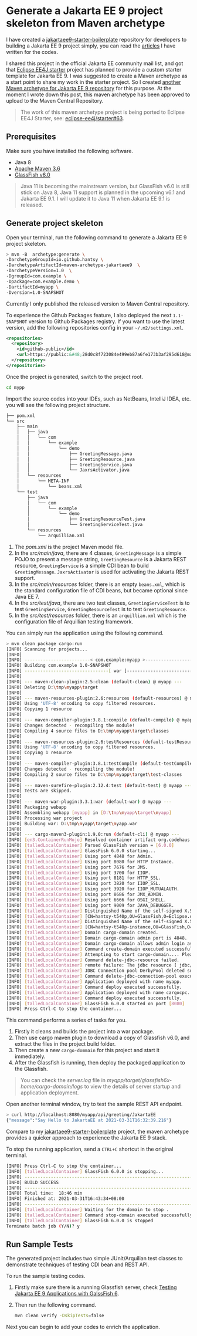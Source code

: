# Generate a Jakarta EE 9 project skeleton from Maven archetype

I have created a [jakartaee9-starter-boilerplate](https://github.com/hantsy/jakartaee9-starter-boilerplate) repository for developers to building a Jakarta EE 9 project simply, you can read the [articles](https://hantsy.github.io/jakartaee9-starter-boilerplate/) I have written for the codes.

I shared this project in the official Jakarta EE  community mail list, and got that [Eclipse EE4J starter](https://github.com/eclipse-ee4j/starter) project has planned to provide a custom starter template for Jakarta EE 9. I was suggested to create a Maven archetype as a start point to share my work in the starter project. So I created [another Maven archetype for Jakarta EE 9 repository](https://github.com/hantsy/maven-archetype-jakartaee9) for this purpose. At the moment I wrote down this post, this maven archetype has been approved to upload to the Maven Central Repository.

> The work of this maven archetype project is being ported to Eclipse EE4J Starter, see: [eclipse-ee4j/starter#63](https://github.com/eclipse-ee4j/starter/pull/63).

## Prerequisites

Make sure you have installed  the following software.

* Java 8 
* [Apache Maven 3.6](https://maven.apache.org)
* [GlassFish v6.0](https://glassfish.org)

> Java 11 is becoming the mainstream version, but GlassFish v6.0 is still stick on Java 8, Java 11 support is planned in  the upcoming v6.1 and Jakarta EE 9.1. I will update it to Java 11 when Jakarta EE 9.1 is released.

## Generate project skeleton

Open your terminal, run the following command to generate a Jakarta EE 9 project skeleton.

```bash
> mvn -B  archetype:generate \
-DarchetypeGroupId=io.github.hantsy \
-DarchetypeArtifactId=maven-archetype-jakartaee9  \
-DarchetypeVersion=1.0  \
-DgroupId=com.example \
-Dpackage=com.example.demo \
-DartifactId=myapp \
-Dversion=1.0-SNAPSHOT 
```

Currently I only published the released version to  Maven Central repository. 

To experience the Github Packages feature,  I also deployed the next `1.1-SNAPSHOT` version to Github Packages registry. If you want to use the latest version, add the following repositories config in your `~/.m2/settings.xml`. 

```xml
<repositories>
  <repository>
    <id>github-public</id>
    <url>https://public:&#48;28d0c8f723084e499eb87a6fe173b3af295d618@maven.pkg.github.com/hantsy/*</url>
  </repository>
</repositories>
```

Once the project is generated, switch to the project root.

```bash
cd mypp
```

Import the source codes into your IDEs, such as NetBeans, IntelliJ IDEA, etc. you will see the following project structure.

```bash
├── pom.xml
└── src
    ├── main
    │   ├── java
    │   │   └── com
    │   │       └── example
    │   │           └── demo
    │   │               ├── GreetingMessage.java
    │   │               ├── GreetingResource.java
    │   │               ├── GreetingService.java
    │   │               └── JaxrsActivator.java
    │   └── resources
    │       └── META-INF
    │           └── beans.xml
    └── test
        ├── java
        │   └── com
        │       └── example
        │           └── demo
        │               ├── GreetingResourceTest.java
        │               └── GreetingServiceTest.java
        └── resources
            └── arquillian.xml
```

1. The *pom.xml* is the project Maven  model file.
2. In the *src/main/java*,  there are 4 classes, `GreetingMessage` is a simple POJO to present a message string, `GreetingResource` is a Jakarta REST  resource,  `GreetingService` is a simple CDI bean to build `GreetingMessage`. `JaxrsActivator` is used for activating the Jakarta REST support.
3. In the *src/main/resources* folder, there is an empty `beans.xml`, which is the standard configuration file of CDI beans, but became optional since Java EE 7.
4. In the *src/test/java*, there are two test classes,  `GreetingServiceTest` is to test `GreetingService`,  `GreetingResourceTest` is to test `GreetingResource`.
5. In the *src/test/resources* folder, there is an `arquillian.xml` which is the configuration file of Arquillian testing framework.

You can simply run the application using the following command.

```bash
> mvn clean package cargo:run
[INFO] Scanning for projects...
[INFO]
[INFO] -------------------------< com.example:myapp >--------------------------
[INFO] Building com.example 1.0-SNAPSHOT
[INFO] --------------------------------[ war ]---------------------------------
[INFO]
[INFO] --- maven-clean-plugin:2.5:clean (default-clean) @ myapp ---
[INFO] Deleting D:\tmp\myapp\target
[INFO]
[INFO] --- maven-resources-plugin:2.6:resources (default-resources) @ myapp ---
[INFO] Using 'UTF-8' encoding to copy filtered resources.
[INFO] Copying 1 resource
[INFO]
[INFO] --- maven-compiler-plugin:3.8.1:compile (default-compile) @ myapp ---
[INFO] Changes detected - recompiling the module!
[INFO] Compiling 4 source files to D:\tmp\myapp\target\classes
[INFO]
[INFO] --- maven-resources-plugin:2.6:testResources (default-testResources) @ myapp ---
[INFO] Using 'UTF-8' encoding to copy filtered resources.
[INFO] Copying 1 resource
[INFO]
[INFO] --- maven-compiler-plugin:3.8.1:testCompile (default-testCompile) @ myapp ---
[INFO] Changes detected - recompiling the module!
[INFO] Compiling 2 source files to D:\tmp\myapp\target\test-classes
[INFO]
[INFO] --- maven-surefire-plugin:2.12.4:test (default-test) @ myapp ---
[INFO] Tests are skipped.
[INFO]
[INFO] --- maven-war-plugin:3.3.1:war (default-war) @ myapp ---
[INFO] Packaging webapp
[INFO] Assembling webapp [myapp] in [D:\tmp\myapp\target\myapp]
[INFO] Processing war project
[INFO] Building war: D:\tmp\myapp\target\myapp.war
[INFO]
[INFO] --- cargo-maven3-plugin:1.9.0:run (default-cli) @ myapp ---
[INFO] [en3.ContainerRunMojo] Resolved container artifact org.codehaus.cargo:cargo-core-container-glassfish:jar:1.9.0 for container glassfish6x
[INFO] [talledLocalContainer] Parsed GlassFish version = [6.0.0]
[INFO] [talledLocalContainer] GlassFish 6.0.0 starting...
[INFO] [talledLocalContainer] Using port 4848 for Admin.
[INFO] [talledLocalContainer] Using port 8080 for HTTP Instance.
[INFO] [talledLocalContainer] Using port 7676 for JMS.
[INFO] [talledLocalContainer] Using port 3700 for IIOP.
[INFO] [talledLocalContainer] Using port 8181 for HTTP_SSL.
[INFO] [talledLocalContainer] Using port 3820 for IIOP_SSL.
[INFO] [talledLocalContainer] Using port 3920 for IIOP_MUTUALAUTH.
[INFO] [talledLocalContainer] Using port 8686 for JMX_ADMIN.
[INFO] [talledLocalContainer] Using port 6666 for OSGI_SHELL.
[INFO] [talledLocalContainer] Using port 9009 for JAVA_DEBUGGER.
[INFO] [talledLocalContainer] Distinguished Name of the self-signed X.509 Server Certificate is:
[INFO] [talledLocalContainer] [CN=hantsy-t540p,OU=GlassFish,O=Eclipse.org Foundation Inc,L=Ottawa,ST=Ontario,C=CA]
[INFO] [talledLocalContainer] Distinguished Name of the self-signed X.509 Server Certificate is:
[INFO] [talledLocalContainer] [CN=hantsy-t540p-instance,OU=GlassFish,O=Eclipse.org Foundation Inc,L=Ottawa,ST=Ontario,C=CA]
[INFO] [talledLocalContainer] Domain cargo-domain created.
[INFO] [talledLocalContainer] Domain cargo-domain admin port is 4848.
[INFO] [talledLocalContainer] Domain cargo-domain allows admin login as user "admin" with no password.
[INFO] [talledLocalContainer] Command create-domain executed successfully.
[INFO] [talledLocalContainer] Attempting to start cargo-domain.... Please look at the server log for more details.....
[INFO] [talledLocalContainer] Command delete-jdbc-resource failed.
[INFO] [talledLocalContainer] remote failure: The jdbc resource [ jdbc/__default ] cannot be deleted as it is required to be configured in the system.
[INFO] [talledLocalContainer] JDBC Connection pool DerbyPool deleted successfully
[INFO] [talledLocalContainer] Command delete-jdbc-connection-pool executed successfully.
[INFO] [talledLocalContainer] Application deployed with name myapp.
[INFO] [talledLocalContainer] Command deploy executed successfully.
[INFO] [talledLocalContainer] Application deployed with name cargocpc.
[INFO] [talledLocalContainer] Command deploy executed successfully.
[INFO] [talledLocalContainer] GlassFish 6.0.0 started on port [8080]
[INFO] Press Ctrl-C to stop the container...
```

This command performs a series of tasks for you.

1. Firstly it cleans and builds the project into a war package.
2. Then use cargo maven plugin to download a copy of Glassfish v6.0, and extract the files in the project build folder.
3. Then create a new `cargo-dommain` for this project and start it immediately. 
4. After the Glassfish is running, then deploy the packaged application to the Glassfish.

> You can check the *server.log* file in *myqpp/target/glassfish6x-home/cargo-domain/logs* to view the details of server startup and application deployment.

Open another terminal window,  try to test the sample REST API endpoint.

```bash
> curl http://localhost:8080/myapp/api/greeting/JakartaEE
{"message":"Say Hello to JakartaEE at 2021-03-31T16:32:39.216"}
```

Compare to my [jakartaee9-starter-boilerplate](https://github.com/hantsy/jakartaee9-starter-boilerplate)  project, the maven archetype provides a quicker approach to experience the Jakarta EE 9 stack.

To stop the running application, send a `CTRL+C` shortcut in the original terminal.

```bash
[INFO] Press Ctrl-C to stop the container...
[INFO] [talledLocalContainer] GlassFish 6.0.0 is stopping...
[INFO] ------------------------------------------------------------------------
[INFO] BUILD SUCCESS
[INFO] ------------------------------------------------------------------------
[INFO] Total time:  18:46 min
[INFO] Finished at: 2021-03-31T16:43:34+08:00
[INFO] ------------------------------------------------------------------------
[INFO] [talledLocalContainer] Waiting for the domain to stop .
[INFO] [talledLocalContainer] Command stop-domain executed successfully.
[INFO] [talledLocalContainer] GlassFish 6.0.0 is stopped
Terminate batch job (Y/N)? y

```

## Run Sample Tests

The generated project includes two simple JUnit/Arquilian test classes to demonstrate techniques of testing CDI bean and REST API.

To run the sample testing codes. 

1. Firstly make sure there is a running Glassfish server, check  [Testing Jakarta EE 9 Applications with GalssFish 6](https://github.com/hantsy/jakartaee9-starter-boilerplate/blob/master/docs/arq-glassfish.md).

2. Then run the following command.

    ```bash
    mvn clean verify -DskipTests=false
    ```

Next you can begin to add your codes to enrich the application.

